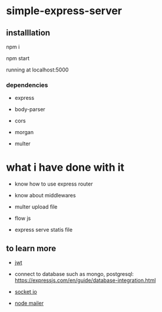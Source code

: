 # simple-express-server

## installlation
  npm i
  
  npm start
  
  running at localhost:5000
  
### dependencies
  - express
  
  - body-parser
  
  - cors
  
  - morgan
  
  - multer
  
# what i have done with it

  - know how to use express router
  
  - know about middlewares
  
  - multer upload file
  
  - flow js
  
  - express serve statis file

## to learn more

  - [jwt](https://github.com/auth0/node-jsonwebtoken)
  
  - connect to database such as mongo, postgresql: https://expressjs.com/en/guide/database-integration.html
  
  - [socket io](https://socket.io/)
  
  - [node mailer](https://nodemailer.com/about/)
